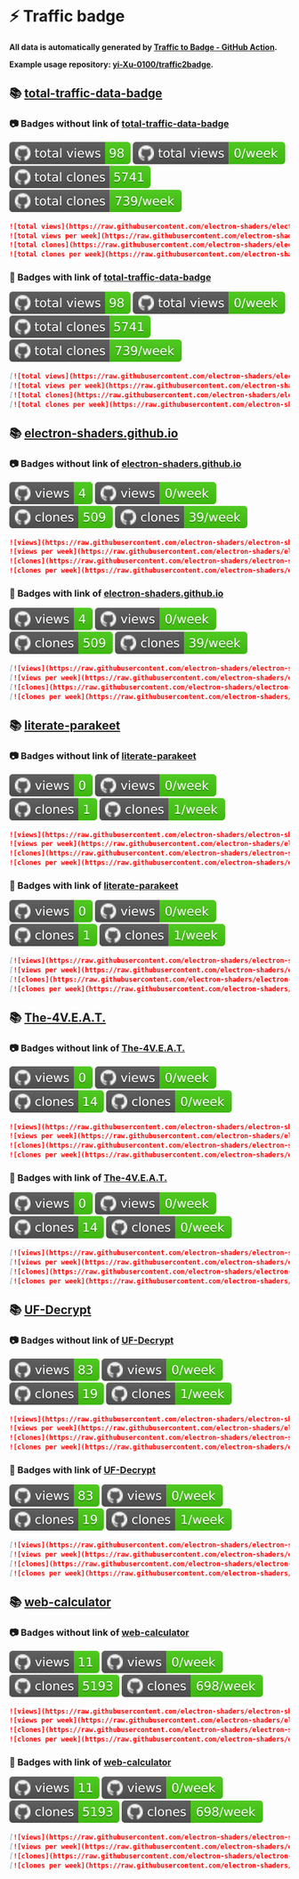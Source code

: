 # ⚡️ Traffic badge

**All data is automatically generated by [Traffic to Badge - GitHub Action](https://github.com/marketplace/actions/traffic-to-badge).**

**Example usage repository: [yi-Xu-0100/traffic2badge](https://github.com/yi-Xu-0100/traffic2badge).**

## 📚 [total-traffic-data-badge](https://github.com/electron-shaders/electron-shaders.github.io/tree/traffic#readme)

### 📷 Badges without link of [total-traffic-data-badge](https://github.com/electron-shaders/electron-shaders.github.io/tree/traffic#readme)

![total views](https://raw.githubusercontent.com/electron-shaders/electron-shaders.github.io/traffic/total_views.svg)
![total views per week](https://raw.githubusercontent.com/electron-shaders/electron-shaders.github.io/traffic/total_views_per_week.svg)
![total clones](https://raw.githubusercontent.com/electron-shaders/electron-shaders.github.io/traffic/total_clones.svg)
![total clones per week](https://raw.githubusercontent.com/electron-shaders/electron-shaders.github.io/traffic/total_clones_per_week.svg)

```markdown
![total views](https://raw.githubusercontent.com/electron-shaders/electron-shaders.github.io/traffic/total_views.svg)
![total views per week](https://raw.githubusercontent.com/electron-shaders/electron-shaders.github.io/traffic/total_views_per_week.svg)
![total clones](https://raw.githubusercontent.com/electron-shaders/electron-shaders.github.io/traffic/total_clones.svg)
![total clones per week](https://raw.githubusercontent.com/electron-shaders/electron-shaders.github.io/traffic/total_clones_per_week.svg)
```

### 🔗 Badges with link of [total-traffic-data-badge](https://github.com/electron-shaders/electron-shaders.github.io/tree/traffic#readme)

[![total views](https://raw.githubusercontent.com/electron-shaders/electron-shaders.github.io/traffic/total_views.svg)](https://github.com/electron-shaders/electron-shaders.github.io/tree/traffic#-total-traffic-data-badge)
[![total views per week](https://raw.githubusercontent.com/electron-shaders/electron-shaders.github.io/traffic/total_views_per_week.svg)](https://github.com/electron-shaders/electron-shaders.github.io/tree/traffic#-total-traffic-data-badge)
[![total clones](https://raw.githubusercontent.com/electron-shaders/electron-shaders.github.io/traffic/total_clones.svg)](https://github.com/electron-shaders/electron-shaders.github.io/tree/traffic#-total-traffic-data-badge)
[![total clones per week](https://raw.githubusercontent.com/electron-shaders/electron-shaders.github.io/traffic/total_clones_per_week.svg)](https://github.com/electron-shaders/electron-shaders.github.io/tree/traffic#-total-traffic-data-badge)

```markdown
[![total views](https://raw.githubusercontent.com/electron-shaders/electron-shaders.github.io/traffic/total_views.svg)](https://github.com/electron-shaders/electron-shaders.github.io/tree/traffic#-total-traffic-data-badge)
[![total views per week](https://raw.githubusercontent.com/electron-shaders/electron-shaders.github.io/traffic/total_views_per_week.svg)](https://github.com/electron-shaders/electron-shaders.github.io/tree/traffic#-total-traffic-data-badge)
[![total clones](https://raw.githubusercontent.com/electron-shaders/electron-shaders.github.io/traffic/total_clones.svg)](https://github.com/electron-shaders/electron-shaders.github.io/tree/traffic#-total-traffic-data-badge)
[![total clones per week](https://raw.githubusercontent.com/electron-shaders/electron-shaders.github.io/traffic/total_clones_per_week.svg)](https://github.com/electron-shaders/electron-shaders.github.io/tree/traffic#-total-traffic-data-badge)
```

## 📚 [electron-shaders.github.io](https://github.com/electron-shaders/electron-shaders.github.io/tree/traffic/traffic-electron-shaders.github.io)

### 📷 Badges without link of [electron-shaders.github.io](https://github.com/electron-shaders/electron-shaders.github.io/tree/traffic/traffic-electron-shaders.github.io)

![views](https://raw.githubusercontent.com/electron-shaders/electron-shaders.github.io/traffic/traffic-electron-shaders.github.io/views.svg)
![views per week](https://raw.githubusercontent.com/electron-shaders/electron-shaders.github.io/traffic/traffic-electron-shaders.github.io/views_per_week.svg)
![clones](https://raw.githubusercontent.com/electron-shaders/electron-shaders.github.io/traffic/traffic-electron-shaders.github.io/clones.svg)
![clones per week](https://raw.githubusercontent.com/electron-shaders/electron-shaders.github.io/traffic/traffic-electron-shaders.github.io/clones_per_week.svg)

```markdown
![views](https://raw.githubusercontent.com/electron-shaders/electron-shaders.github.io/traffic/traffic-electron-shaders.github.io/views.svg)
![views per week](https://raw.githubusercontent.com/electron-shaders/electron-shaders.github.io/traffic/traffic-electron-shaders.github.io/views_per_week.svg)
![clones](https://raw.githubusercontent.com/electron-shaders/electron-shaders.github.io/traffic/traffic-electron-shaders.github.io/clones.svg)
![clones per week](https://raw.githubusercontent.com/electron-shaders/electron-shaders.github.io/traffic/traffic-electron-shaders.github.io/clones_per_week.svg)
```

### 🔗 Badges with link of [electron-shaders.github.io](https://github.com/electron-shaders/electron-shaders.github.io/tree/traffic/traffic-electron-shaders.github.io)

[![views](https://raw.githubusercontent.com/electron-shaders/electron-shaders.github.io/traffic/traffic-electron-shaders.github.io/views.svg)](https://github.com/electron-shaders/electron-shaders.github.io/tree/traffic#-electron-shaders.github.io)
[![views per week](https://raw.githubusercontent.com/electron-shaders/electron-shaders.github.io/traffic/traffic-electron-shaders.github.io/views_per_week.svg)](https://github.com/electron-shaders/electron-shaders.github.io/tree/traffic#-electron-shaders.github.io)
[![clones](https://raw.githubusercontent.com/electron-shaders/electron-shaders.github.io/traffic/traffic-electron-shaders.github.io/clones.svg)](https://github.com/electron-shaders/electron-shaders.github.io/tree/traffic#-electron-shaders.github.io)
[![clones per week](https://raw.githubusercontent.com/electron-shaders/electron-shaders.github.io/traffic/traffic-electron-shaders.github.io/clones_per_week.svg)](https://github.com/electron-shaders/electron-shaders.github.io/tree/traffic#-electron-shaders.github.io)

```markdown
[![views](https://raw.githubusercontent.com/electron-shaders/electron-shaders.github.io/traffic/traffic-electron-shaders.github.io/views.svg)](https://github.com/electron-shaders/electron-shaders.github.io/tree/traffic#-electron-shaders.github.io)
[![views per week](https://raw.githubusercontent.com/electron-shaders/electron-shaders.github.io/traffic/traffic-electron-shaders.github.io/views_per_week.svg)](https://github.com/electron-shaders/electron-shaders.github.io/tree/traffic#-electron-shaders.github.io)
[![clones](https://raw.githubusercontent.com/electron-shaders/electron-shaders.github.io/traffic/traffic-electron-shaders.github.io/clones.svg)](https://github.com/electron-shaders/electron-shaders.github.io/tree/traffic#-electron-shaders.github.io)
[![clones per week](https://raw.githubusercontent.com/electron-shaders/electron-shaders.github.io/traffic/traffic-electron-shaders.github.io/clones_per_week.svg)](https://github.com/electron-shaders/electron-shaders.github.io/tree/traffic#-electron-shaders.github.io)
```

## 📚 [literate-parakeet](https://github.com/electron-shaders/electron-shaders.github.io/tree/traffic/traffic-literate-parakeet)

### 📷 Badges without link of [literate-parakeet](https://github.com/electron-shaders/electron-shaders.github.io/tree/traffic/traffic-literate-parakeet)

![views](https://raw.githubusercontent.com/electron-shaders/electron-shaders.github.io/traffic/traffic-literate-parakeet/views.svg)
![views per week](https://raw.githubusercontent.com/electron-shaders/electron-shaders.github.io/traffic/traffic-literate-parakeet/views_per_week.svg)
![clones](https://raw.githubusercontent.com/electron-shaders/electron-shaders.github.io/traffic/traffic-literate-parakeet/clones.svg)
![clones per week](https://raw.githubusercontent.com/electron-shaders/electron-shaders.github.io/traffic/traffic-literate-parakeet/clones_per_week.svg)

```markdown
![views](https://raw.githubusercontent.com/electron-shaders/electron-shaders.github.io/traffic/traffic-literate-parakeet/views.svg)
![views per week](https://raw.githubusercontent.com/electron-shaders/electron-shaders.github.io/traffic/traffic-literate-parakeet/views_per_week.svg)
![clones](https://raw.githubusercontent.com/electron-shaders/electron-shaders.github.io/traffic/traffic-literate-parakeet/clones.svg)
![clones per week](https://raw.githubusercontent.com/electron-shaders/electron-shaders.github.io/traffic/traffic-literate-parakeet/clones_per_week.svg)
```

### 🔗 Badges with link of [literate-parakeet](https://github.com/electron-shaders/electron-shaders.github.io/tree/traffic/traffic-literate-parakeet)

[![views](https://raw.githubusercontent.com/electron-shaders/electron-shaders.github.io/traffic/traffic-literate-parakeet/views.svg)](https://github.com/electron-shaders/electron-shaders.github.io/tree/traffic#-literate-parakeet)
[![views per week](https://raw.githubusercontent.com/electron-shaders/electron-shaders.github.io/traffic/traffic-literate-parakeet/views_per_week.svg)](https://github.com/electron-shaders/electron-shaders.github.io/tree/traffic#-literate-parakeet)
[![clones](https://raw.githubusercontent.com/electron-shaders/electron-shaders.github.io/traffic/traffic-literate-parakeet/clones.svg)](https://github.com/electron-shaders/electron-shaders.github.io/tree/traffic#-literate-parakeet)
[![clones per week](https://raw.githubusercontent.com/electron-shaders/electron-shaders.github.io/traffic/traffic-literate-parakeet/clones_per_week.svg)](https://github.com/electron-shaders/electron-shaders.github.io/tree/traffic#-literate-parakeet)

```markdown
[![views](https://raw.githubusercontent.com/electron-shaders/electron-shaders.github.io/traffic/traffic-literate-parakeet/views.svg)](https://github.com/electron-shaders/electron-shaders.github.io/tree/traffic#-literate-parakeet)
[![views per week](https://raw.githubusercontent.com/electron-shaders/electron-shaders.github.io/traffic/traffic-literate-parakeet/views_per_week.svg)](https://github.com/electron-shaders/electron-shaders.github.io/tree/traffic#-literate-parakeet)
[![clones](https://raw.githubusercontent.com/electron-shaders/electron-shaders.github.io/traffic/traffic-literate-parakeet/clones.svg)](https://github.com/electron-shaders/electron-shaders.github.io/tree/traffic#-literate-parakeet)
[![clones per week](https://raw.githubusercontent.com/electron-shaders/electron-shaders.github.io/traffic/traffic-literate-parakeet/clones_per_week.svg)](https://github.com/electron-shaders/electron-shaders.github.io/tree/traffic#-literate-parakeet)
```

## 📚 [The-4V.E.A.T.](https://github.com/electron-shaders/electron-shaders.github.io/tree/traffic/traffic-The-4V.E.A.T.)

### 📷 Badges without link of [The-4V.E.A.T.](https://github.com/electron-shaders/electron-shaders.github.io/tree/traffic/traffic-The-4V.E.A.T.)

![views](https://raw.githubusercontent.com/electron-shaders/electron-shaders.github.io/traffic/traffic-The-4V.E.A.T./views.svg)
![views per week](https://raw.githubusercontent.com/electron-shaders/electron-shaders.github.io/traffic/traffic-The-4V.E.A.T./views_per_week.svg)
![clones](https://raw.githubusercontent.com/electron-shaders/electron-shaders.github.io/traffic/traffic-The-4V.E.A.T./clones.svg)
![clones per week](https://raw.githubusercontent.com/electron-shaders/electron-shaders.github.io/traffic/traffic-The-4V.E.A.T./clones_per_week.svg)

```markdown
![views](https://raw.githubusercontent.com/electron-shaders/electron-shaders.github.io/traffic/traffic-The-4V.E.A.T./views.svg)
![views per week](https://raw.githubusercontent.com/electron-shaders/electron-shaders.github.io/traffic/traffic-The-4V.E.A.T./views_per_week.svg)
![clones](https://raw.githubusercontent.com/electron-shaders/electron-shaders.github.io/traffic/traffic-The-4V.E.A.T./clones.svg)
![clones per week](https://raw.githubusercontent.com/electron-shaders/electron-shaders.github.io/traffic/traffic-The-4V.E.A.T./clones_per_week.svg)
```

### 🔗 Badges with link of [The-4V.E.A.T.](https://github.com/electron-shaders/electron-shaders.github.io/tree/traffic/traffic-The-4V.E.A.T.)

[![views](https://raw.githubusercontent.com/electron-shaders/electron-shaders.github.io/traffic/traffic-The-4V.E.A.T./views.svg)](https://github.com/electron-shaders/electron-shaders.github.io/tree/traffic#-The-4V.E.A.T.)
[![views per week](https://raw.githubusercontent.com/electron-shaders/electron-shaders.github.io/traffic/traffic-The-4V.E.A.T./views_per_week.svg)](https://github.com/electron-shaders/electron-shaders.github.io/tree/traffic#-The-4V.E.A.T.)
[![clones](https://raw.githubusercontent.com/electron-shaders/electron-shaders.github.io/traffic/traffic-The-4V.E.A.T./clones.svg)](https://github.com/electron-shaders/electron-shaders.github.io/tree/traffic#-The-4V.E.A.T.)
[![clones per week](https://raw.githubusercontent.com/electron-shaders/electron-shaders.github.io/traffic/traffic-The-4V.E.A.T./clones_per_week.svg)](https://github.com/electron-shaders/electron-shaders.github.io/tree/traffic#-The-4V.E.A.T.)

```markdown
[![views](https://raw.githubusercontent.com/electron-shaders/electron-shaders.github.io/traffic/traffic-The-4V.E.A.T./views.svg)](https://github.com/electron-shaders/electron-shaders.github.io/tree/traffic#-The-4V.E.A.T.)
[![views per week](https://raw.githubusercontent.com/electron-shaders/electron-shaders.github.io/traffic/traffic-The-4V.E.A.T./views_per_week.svg)](https://github.com/electron-shaders/electron-shaders.github.io/tree/traffic#-The-4V.E.A.T.)
[![clones](https://raw.githubusercontent.com/electron-shaders/electron-shaders.github.io/traffic/traffic-The-4V.E.A.T./clones.svg)](https://github.com/electron-shaders/electron-shaders.github.io/tree/traffic#-The-4V.E.A.T.)
[![clones per week](https://raw.githubusercontent.com/electron-shaders/electron-shaders.github.io/traffic/traffic-The-4V.E.A.T./clones_per_week.svg)](https://github.com/electron-shaders/electron-shaders.github.io/tree/traffic#-The-4V.E.A.T.)
```

## 📚 [UF-Decrypt](https://github.com/electron-shaders/electron-shaders.github.io/tree/traffic/traffic-UF-Decrypt)

### 📷 Badges without link of [UF-Decrypt](https://github.com/electron-shaders/electron-shaders.github.io/tree/traffic/traffic-UF-Decrypt)

![views](https://raw.githubusercontent.com/electron-shaders/electron-shaders.github.io/traffic/traffic-UF-Decrypt/views.svg)
![views per week](https://raw.githubusercontent.com/electron-shaders/electron-shaders.github.io/traffic/traffic-UF-Decrypt/views_per_week.svg)
![clones](https://raw.githubusercontent.com/electron-shaders/electron-shaders.github.io/traffic/traffic-UF-Decrypt/clones.svg)
![clones per week](https://raw.githubusercontent.com/electron-shaders/electron-shaders.github.io/traffic/traffic-UF-Decrypt/clones_per_week.svg)

```markdown
![views](https://raw.githubusercontent.com/electron-shaders/electron-shaders.github.io/traffic/traffic-UF-Decrypt/views.svg)
![views per week](https://raw.githubusercontent.com/electron-shaders/electron-shaders.github.io/traffic/traffic-UF-Decrypt/views_per_week.svg)
![clones](https://raw.githubusercontent.com/electron-shaders/electron-shaders.github.io/traffic/traffic-UF-Decrypt/clones.svg)
![clones per week](https://raw.githubusercontent.com/electron-shaders/electron-shaders.github.io/traffic/traffic-UF-Decrypt/clones_per_week.svg)
```

### 🔗 Badges with link of [UF-Decrypt](https://github.com/electron-shaders/electron-shaders.github.io/tree/traffic/traffic-UF-Decrypt)

[![views](https://raw.githubusercontent.com/electron-shaders/electron-shaders.github.io/traffic/traffic-UF-Decrypt/views.svg)](https://github.com/electron-shaders/electron-shaders.github.io/tree/traffic#-UF-Decrypt)
[![views per week](https://raw.githubusercontent.com/electron-shaders/electron-shaders.github.io/traffic/traffic-UF-Decrypt/views_per_week.svg)](https://github.com/electron-shaders/electron-shaders.github.io/tree/traffic#-UF-Decrypt)
[![clones](https://raw.githubusercontent.com/electron-shaders/electron-shaders.github.io/traffic/traffic-UF-Decrypt/clones.svg)](https://github.com/electron-shaders/electron-shaders.github.io/tree/traffic#-UF-Decrypt)
[![clones per week](https://raw.githubusercontent.com/electron-shaders/electron-shaders.github.io/traffic/traffic-UF-Decrypt/clones_per_week.svg)](https://github.com/electron-shaders/electron-shaders.github.io/tree/traffic#-UF-Decrypt)

```markdown
[![views](https://raw.githubusercontent.com/electron-shaders/electron-shaders.github.io/traffic/traffic-UF-Decrypt/views.svg)](https://github.com/electron-shaders/electron-shaders.github.io/tree/traffic#-UF-Decrypt)
[![views per week](https://raw.githubusercontent.com/electron-shaders/electron-shaders.github.io/traffic/traffic-UF-Decrypt/views_per_week.svg)](https://github.com/electron-shaders/electron-shaders.github.io/tree/traffic#-UF-Decrypt)
[![clones](https://raw.githubusercontent.com/electron-shaders/electron-shaders.github.io/traffic/traffic-UF-Decrypt/clones.svg)](https://github.com/electron-shaders/electron-shaders.github.io/tree/traffic#-UF-Decrypt)
[![clones per week](https://raw.githubusercontent.com/electron-shaders/electron-shaders.github.io/traffic/traffic-UF-Decrypt/clones_per_week.svg)](https://github.com/electron-shaders/electron-shaders.github.io/tree/traffic#-UF-Decrypt)
```

## 📚 [web-calculator](https://github.com/electron-shaders/electron-shaders.github.io/tree/traffic/traffic-web-calculator)

### 📷 Badges without link of [web-calculator](https://github.com/electron-shaders/electron-shaders.github.io/tree/traffic/traffic-web-calculator)

![views](https://raw.githubusercontent.com/electron-shaders/electron-shaders.github.io/traffic/traffic-web-calculator/views.svg)
![views per week](https://raw.githubusercontent.com/electron-shaders/electron-shaders.github.io/traffic/traffic-web-calculator/views_per_week.svg)
![clones](https://raw.githubusercontent.com/electron-shaders/electron-shaders.github.io/traffic/traffic-web-calculator/clones.svg)
![clones per week](https://raw.githubusercontent.com/electron-shaders/electron-shaders.github.io/traffic/traffic-web-calculator/clones_per_week.svg)

```markdown
![views](https://raw.githubusercontent.com/electron-shaders/electron-shaders.github.io/traffic/traffic-web-calculator/views.svg)
![views per week](https://raw.githubusercontent.com/electron-shaders/electron-shaders.github.io/traffic/traffic-web-calculator/views_per_week.svg)
![clones](https://raw.githubusercontent.com/electron-shaders/electron-shaders.github.io/traffic/traffic-web-calculator/clones.svg)
![clones per week](https://raw.githubusercontent.com/electron-shaders/electron-shaders.github.io/traffic/traffic-web-calculator/clones_per_week.svg)
```

### 🔗 Badges with link of [web-calculator](https://github.com/electron-shaders/electron-shaders.github.io/tree/traffic/traffic-web-calculator)

[![views](https://raw.githubusercontent.com/electron-shaders/electron-shaders.github.io/traffic/traffic-web-calculator/views.svg)](https://github.com/electron-shaders/electron-shaders.github.io/tree/traffic#-web-calculator)
[![views per week](https://raw.githubusercontent.com/electron-shaders/electron-shaders.github.io/traffic/traffic-web-calculator/views_per_week.svg)](https://github.com/electron-shaders/electron-shaders.github.io/tree/traffic#-web-calculator)
[![clones](https://raw.githubusercontent.com/electron-shaders/electron-shaders.github.io/traffic/traffic-web-calculator/clones.svg)](https://github.com/electron-shaders/electron-shaders.github.io/tree/traffic#-web-calculator)
[![clones per week](https://raw.githubusercontent.com/electron-shaders/electron-shaders.github.io/traffic/traffic-web-calculator/clones_per_week.svg)](https://github.com/electron-shaders/electron-shaders.github.io/tree/traffic#-web-calculator)

```markdown
[![views](https://raw.githubusercontent.com/electron-shaders/electron-shaders.github.io/traffic/traffic-web-calculator/views.svg)](https://github.com/electron-shaders/electron-shaders.github.io/tree/traffic#-web-calculator)
[![views per week](https://raw.githubusercontent.com/electron-shaders/electron-shaders.github.io/traffic/traffic-web-calculator/views_per_week.svg)](https://github.com/electron-shaders/electron-shaders.github.io/tree/traffic#-web-calculator)
[![clones](https://raw.githubusercontent.com/electron-shaders/electron-shaders.github.io/traffic/traffic-web-calculator/clones.svg)](https://github.com/electron-shaders/electron-shaders.github.io/tree/traffic#-web-calculator)
[![clones per week](https://raw.githubusercontent.com/electron-shaders/electron-shaders.github.io/traffic/traffic-web-calculator/clones_per_week.svg)](https://github.com/electron-shaders/electron-shaders.github.io/tree/traffic#-web-calculator)
```
